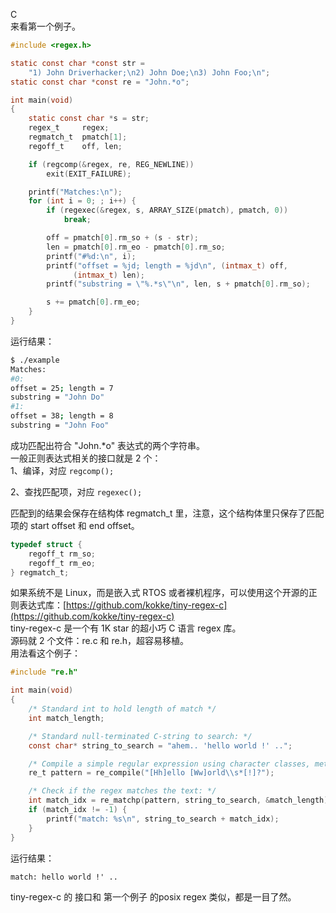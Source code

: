 C<br />来看第一个例子。
```c
#include <regex.h>

static const char *const str =
    "1) John Driverhacker;\n2) John Doe;\n3) John Foo;\n";
static const char *const re = "John.*o";

int main(void)
{
    static const char *s = str;
    regex_t     regex;
    regmatch_t  pmatch[1];
    regoff_t    off, len;

    if (regcomp(&regex, re, REG_NEWLINE))
        exit(EXIT_FAILURE);

    printf("Matches:\n");
    for (int i = 0; ; i++) {
        if (regexec(&regex, s, ARRAY_SIZE(pmatch), pmatch, 0))
            break;

        off = pmatch[0].rm_so + (s - str);
        len = pmatch[0].rm_eo - pmatch[0].rm_so;
        printf("#%d:\n", i);
        printf("offset = %jd; length = %jd\n", (intmax_t) off,
              (intmax_t) len);
        printf("substring = \"%.*s\"\n", len, s + pmatch[0].rm_so);

        s += pmatch[0].rm_eo;
    }
}
```
运行结果：
```bash
$ ./example 
Matches:
#0:
offset = 25; length = 7
substring = "John Do"
#1:
offset = 38; length = 8
substring = "John Foo"
```
成功匹配出符合 "John.*o" 表达式的两个字符串。<br />一般正则表达式相关的接口就是 2 个：<br />1、编译，对应 `regcomp();`

2、查找匹配项，对应 `regexec();`

匹配到的结果会保存在结构体 regmatch_t 里，注意，这个结构体里只保存了匹配项的 start offset 和 end offset。

```c
typedef struct {
    regoff_t rm_so;
    regoff_t rm_eo;
} regmatch_t;
```
如果系统不是 Linux，而是嵌入式 RTOS 或者裸机程序，可以使用这个开源的正则表达式库：[https://github.com/kokke/tiny-regex-c](https://github.com/kokke/tiny-regex-c)<br />tiny-regex-c 是一个有 1K star 的超小巧 C 语言 regex 库。<br />源码就 2 个文件：re.c 和 re.h，超容易移植。<br />用法看这个例子：
```c
#include "re.h"

int main(void)
{
    /* Standard int to hold length of match */
    int match_length;

    /* Standard null-terminated C-string to search: */
    const char* string_to_search = "ahem.. 'hello world !' ..";

    /* Compile a simple regular expression using character classes, meta-char and greedy + non-greedy quantifiers: */
    re_t pattern = re_compile("[Hh]ello [Ww]orld\\s*[!]?");

    /* Check if the regex matches the text: */
    int match_idx = re_matchp(pattern, string_to_search, &match_length);
    if (match_idx != -1) {
        printf("match: %s\n", string_to_search + match_idx);
    }
}
```
运行结果：
```
match: hello world !' ..
```
tiny-regex-c 的 接口和 第一个例子 的posix regex 类似，都是一目了然。
